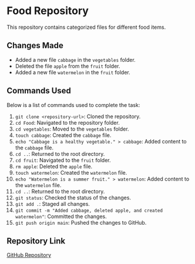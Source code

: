 # Food Repository

This repository contains categorized files for different food items.

## Changes Made
- Added a new file `cabbage` in the `vegetables` folder.
- Deleted the file `apple` from the `fruit` folder.
- Added a new file `watermelon` in the `fruit` folder.

## Commands Used
Below is a list of commands used to complete the task:
1. `git clone <repository-url>`: Cloned the repository.
2. `cd Food`: Navigated to the repository folder.
3. `cd vegetables`: Moved to the `vegetables` folder.
4. `touch cabbage`: Created the `cabbage` file.
5. `echo "Cabbage is a healthy vegetable." > cabbage`: Added content to the `cabbage` file.
6. `cd ..`: Returned to the root directory.
7. `cd fruit`: Navigated to the `fruit` folder.
8. `rm apple`: Deleted the `apple` file.
9. `touch watermelon`: Created the `watermelon` file.
10. `echo "Watermelon is a summer fruit." > watermelon`: Added content to the `watermelon` file.
11. `cd ..`: Returned to the root directory.
12. `git status`: Checked the status of the changes.
13. `git add .`: Staged all changes.
14. `git commit -m "Added cabbage, deleted apple, and created watermelon"`: Committed the changes.
15. `git push origin main`: Pushed the changes to GitHub.

## Repository Link
[GitHub Repository](https://github.com/SurajKumar0009/Food)
